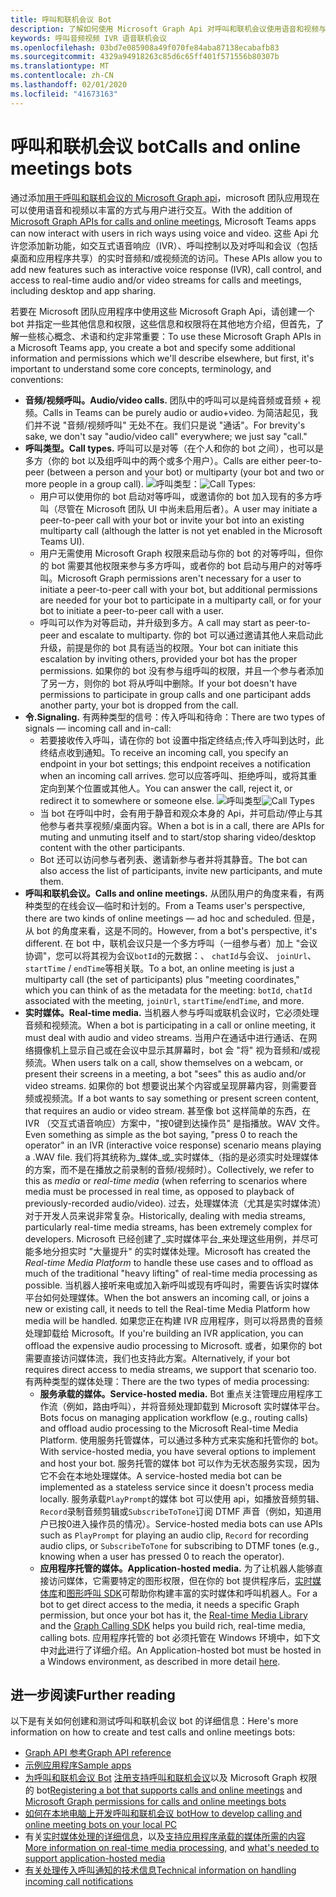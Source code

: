 ```yaml
---
title: 呼叫和联机会议 Bot
description: 了解如何使用 Microsoft Graph Api 对呼叫和联机会议使用语音和视频与用户进行交互。
keywords: 呼叫音频视频 IVR 语音联机会议
ms.openlocfilehash: 03bd7e085908a49f070fe84aba87138ecabafb83
ms.sourcegitcommit: 4329a94918263c85d6c65ff401f571556b80307b
ms.translationtype: MT
ms.contentlocale: zh-CN
ms.lasthandoff: 02/01/2020
ms.locfileid: "41673163"
---
```

# <a name="calls-and-online-meetings-bots"></a><span data-ttu-id="a9f1b-104">呼叫和联机会议 bot</span><span class="sxs-lookup"><span data-stu-id="a9f1b-104">Calls and online meetings bots</span></span>

<span data-ttu-id="a9f1b-105">通过添加[用于呼叫和联机会议的 Microsoft Graph api](/graph/api/resources/communications-api-overview?view=graph-rest-beta)，microsoft 团队应用现在可以使用语音和视频以丰富的方式与用户进行交互。</span><span class="sxs-lookup"><span data-stu-id="a9f1b-105">With the addition of [Microsoft Graph APIs for calls and online meetings](/graph/api/resources/communications-api-overview?view=graph-rest-beta), Microsoft Teams apps can now interact with users in rich ways using voice and video.</span></span> <span data-ttu-id="a9f1b-106">这些 Api 允许您添加新功能，如交互式语音响应（IVR）、呼叫控制以及对呼叫和会议（包括桌面和应用程序共享）的实时音频和/或视频流的访问。</span><span class="sxs-lookup"><span data-stu-id="a9f1b-106">These APIs allow you to add new features such as interactive voice response (IVR), call control, and access to real-time audio and/or video streams for calls and meetings, including desktop and app sharing.</span></span>

<span data-ttu-id="a9f1b-107">若要在 Microsoft 团队应用程序中使用这些 Microsoft Graph Api，请创建一个 bot 并指定一些其他信息和权限，这些信息和权限将在其他地方介绍，但首先，了解一些核心概念、术语和约定非常重要：</span><span class="sxs-lookup"><span data-stu-id="a9f1b-107">To use these Microsoft Graph APIs in a Microsoft Teams app, you create a bot and specify some additional information and permissions which we'll describe elsewhere, but first, it's important to understand some core concepts, terminology, and conventions:</span></span>

* <span data-ttu-id="a9f1b-108">**音频/视频呼叫。**</span><span class="sxs-lookup"><span data-stu-id="a9f1b-108">**Audio/video calls.**</span></span> <span data-ttu-id="a9f1b-109">团队中的呼叫可以是纯音频或音频 + 视频。</span><span class="sxs-lookup"><span data-stu-id="a9f1b-109">Calls in Teams can be purely audio or audio+video.</span></span> <span data-ttu-id="a9f1b-110">为简洁起见，我们并不说 "音频/视频呼叫" 无处不在。我们只是说 "通话"。</span><span class="sxs-lookup"><span data-stu-id="a9f1b-110">For brevity's sake, we don't say "audio/video call" everywhere; we just say "call."</span></span>
* <span data-ttu-id="a9f1b-111">**呼叫类型。**</span><span class="sxs-lookup"><span data-stu-id="a9f1b-111">**Call types.**</span></span> <span data-ttu-id="a9f1b-112">呼叫可以是对等（在个人和你的 bot 之间），也可以是多方（你的 bot 以及组呼叫中的两个或多个用户）。</span><span class="sxs-lookup"><span data-stu-id="a9f1b-112">Calls are either peer-to-peer (between a person and your bot) or multiparty (your bot and two or more people in a group call).</span></span>
  <span data-ttu-id="a9f1b-113">![呼叫类型](~/assets/images/calls-and-meetings/call-types.png)：</span><span class="sxs-lookup"><span data-stu-id="a9f1b-113">![Call Types](~/assets/images/calls-and-meetings/call-types.png):</span></span>
  * <span data-ttu-id="a9f1b-114">用户可以使用你的 bot 启动对等呼叫，或邀请你的 bot 加入现有的多方呼叫（尽管在 Microsoft 团队 UI 中尚未启用后者）。</span><span class="sxs-lookup"><span data-stu-id="a9f1b-114">A user may initiate a peer-to-peer call with your bot or invite your bot into an existing multiparty call (although the latter is not yet enabled in the Microsoft Teams UI).</span></span>
  * <span data-ttu-id="a9f1b-115">用户无需使用 Microsoft Graph 权限来启动与你的 bot 的对等呼叫，但你的 bot 需要其他权限来参与多方呼叫，或者你的 bot 启动与用户的对等呼叫。</span><span class="sxs-lookup"><span data-stu-id="a9f1b-115">Microsoft Graph permissions aren't necessary for a user to initiate a peer-to-peer call with your bot, but additional permissions are needed for your bot to participate in a multiparty call, or for your bot to initiate a peer-to-peer call with a user.</span></span>
  * <span data-ttu-id="a9f1b-116">呼叫可以作为对等启动，并升级到多方。</span><span class="sxs-lookup"><span data-stu-id="a9f1b-116">A call may start as peer-to-peer and escalate to multiparty.</span></span> <span data-ttu-id="a9f1b-117">你的 bot 可以通过邀请其他人来启动此升级，前提是你的 bot 具有适当的权限。</span><span class="sxs-lookup"><span data-stu-id="a9f1b-117">Your bot can initiate this escalation by inviting others, provided your bot has the proper permissions.</span></span> <span data-ttu-id="a9f1b-118">如果你的 bot 没有参与组呼叫的权限，并且一个参与者添加了另一方，则你的 bot 将从呼叫中删除。</span><span class="sxs-lookup"><span data-stu-id="a9f1b-118">If your bot doesn't have permissions to participate in group calls and one participant adds another party, your bot is dropped from the call.</span></span>
* <span data-ttu-id="a9f1b-119">**令.**</span><span class="sxs-lookup"><span data-stu-id="a9f1b-119">**Signaling.**</span></span> <span data-ttu-id="a9f1b-120">有两种类型的信号：传入呼叫和待命：</span><span class="sxs-lookup"><span data-stu-id="a9f1b-120">There are two types of signals — incoming call and in-call:</span></span>
  * <span data-ttu-id="a9f1b-121">若要接收传入呼叫，请在你的 bot 设置中指定终结点;传入呼叫到达时，此终结点收到通知。</span><span class="sxs-lookup"><span data-stu-id="a9f1b-121">To receive an incoming call, you specify an endpoint in your bot settings; this endpoint receives a notification when an incoming call arrives.</span></span> <span data-ttu-id="a9f1b-122">您可以应答呼叫、拒绝呼叫，或将其重定向到某个位置或其他人。</span><span class="sxs-lookup"><span data-stu-id="a9f1b-122">You can answer the call, reject it, or redirect it to somewhere or someone else.</span></span>
  <span data-ttu-id="a9f1b-123">![呼叫类型](~/assets/images/calls-and-meetings/call-handling.png)</span><span class="sxs-lookup"><span data-stu-id="a9f1b-123">![Call Types](~/assets/images/calls-and-meetings/call-handling.png)</span></span>
  * <span data-ttu-id="a9f1b-124">当 bot 在呼叫中时，会有用于静音和观众本身的 Api，并可启动/停止与其他参与者共享视频/桌面内容。</span><span class="sxs-lookup"><span data-stu-id="a9f1b-124">When a bot is in a call, there are APIs for muting and unmuting itself and to start/stop sharing video/desktop content with the other participants.</span></span>
  * <span data-ttu-id="a9f1b-125">Bot 还可以访问参与者列表、邀请新参与者并将其静音。</span><span class="sxs-lookup"><span data-stu-id="a9f1b-125">The bot can also access the list of participants, invite new participants, and mute them.</span></span>
* <span data-ttu-id="a9f1b-126">**呼叫和联机会议。**</span><span class="sxs-lookup"><span data-stu-id="a9f1b-126">**Calls and online meetings.**</span></span> <span data-ttu-id="a9f1b-127">从团队用户的角度来看，有两种类型的在线会议—临时和计划的。</span><span class="sxs-lookup"><span data-stu-id="a9f1b-127">From a Teams user's perspective, there are two kinds of online meetings — ad hoc and scheduled.</span></span> <span data-ttu-id="a9f1b-128">但是，从 bot 的角度来看，这是不同的。</span><span class="sxs-lookup"><span data-stu-id="a9f1b-128">However, from a bot's perspective, it's different.</span></span> <span data-ttu-id="a9f1b-129">在 bot 中，联机会议只是一个多方呼叫（一组参与者）加上 "会议协调"，您可以将其视为会议`botId`的元数据：、 `chatId`与会议、 `joinUrl`、 `startTime` / `endTime`等相关联。</span><span class="sxs-lookup"><span data-stu-id="a9f1b-129">To a bot, an online meeting is just a multiparty call (the set of participants) plus "meeting coordinates," which you can think of as the metadata for the meeting: `botId`, `chatId` associated with the meeting, `joinUrl`, `startTime`/`endTime`, and more.</span></span>
* <span data-ttu-id="a9f1b-130">**实时媒体。**</span><span class="sxs-lookup"><span data-stu-id="a9f1b-130">**Real-time media.**</span></span> <span data-ttu-id="a9f1b-131">当机器人参与呼叫或联机会议时，它必须处理音频和视频流。</span><span class="sxs-lookup"><span data-stu-id="a9f1b-131">When a bot is participating in a call or online meeting, it must deal with audio and video streams.</span></span> <span data-ttu-id="a9f1b-132">当用户在通话中进行通话、在网络摄像机上显示自己或在会议中显示其屏幕时，bot 会 "将" 视为音频和/或视频流。</span><span class="sxs-lookup"><span data-stu-id="a9f1b-132">When users talk on a call, show themselves on a webcam, or present their screens in a meeting, a bot "sees" this as audio and/or video streams.</span></span> <span data-ttu-id="a9f1b-133">如果你的 bot 想要说出某个内容或呈现屏幕内容，则需要音频或视频流。</span><span class="sxs-lookup"><span data-stu-id="a9f1b-133">If a bot wants to say something or present screen content, that requires an audio or video stream.</span></span> <span data-ttu-id="a9f1b-134">甚至像 bot 这样简单的东西，在 IVR （交互式语音响应）方案中，"按0键到达操作员" 是指播放。WAV 文件。</span><span class="sxs-lookup"><span data-stu-id="a9f1b-134">Even something as simple as the bot saying, "press 0 to reach the operator" in an IVR (interactive voice response) scenario means playing a .WAV file.</span></span> <span data-ttu-id="a9f1b-135">我们将其统称为_媒体_或_实时媒体_（指的是必须实时处理媒体的方案，而不是在播放之前录制的音频/视频时）。</span><span class="sxs-lookup"><span data-stu-id="a9f1b-135">Collectively, we refer to this as _media_ or _real-time media_ (when referring to scenarios where media must be processed in real time, as opposed to playback of previously-recorded audio/video).</span></span> <span data-ttu-id="a9f1b-136">过去，处理媒体流（尤其是实时媒体流）对于开发人员来说非常复杂。</span><span class="sxs-lookup"><span data-stu-id="a9f1b-136">Historically, dealing with media streams, particularly real-time media streams, has been extremely complex for developers.</span></span> <span data-ttu-id="a9f1b-137">Microsoft 已经创建了_实时媒体平台_来处理这些用例，并尽可能多地分担实时 "大量提升" 的实时媒体处理。</span><span class="sxs-lookup"><span data-stu-id="a9f1b-137">Microsoft has created the _Real-time Media Platform_ to handle these use cases and to offload as much of the traditional "heavy lifting" of real-time media processing as possible.</span></span>  <span data-ttu-id="a9f1b-138">当机器人接听来电或加入新呼叫或现有呼叫时，需要告诉实时媒体平台如何处理媒体。</span><span class="sxs-lookup"><span data-stu-id="a9f1b-138">When the bot answers an incoming call, or joins a new or existing call, it needs to tell the Real-time Media Platform how media will be handled.</span></span> <span data-ttu-id="a9f1b-139">如果您正在构建 IVR 应用程序，则可以将昂贵的音频处理卸载给 Microsoft。</span><span class="sxs-lookup"><span data-stu-id="a9f1b-139">If you're building an IVR application, you can offload the expensive audio processing to Microsoft.</span></span> <span data-ttu-id="a9f1b-140">或者，如果你的 bot 需要直接访问媒体流，我们也支持此方案。</span><span class="sxs-lookup"><span data-stu-id="a9f1b-140">Alternatively, if your bot requires direct access to media streams, we support that scenario too.</span></span> <span data-ttu-id="a9f1b-141">有两种类型的媒体处理：</span><span class="sxs-lookup"><span data-stu-id="a9f1b-141">There are the two types of media processing:</span></span>
  * <span data-ttu-id="a9f1b-142">**服务承载的媒体。**</span><span class="sxs-lookup"><span data-stu-id="a9f1b-142">**Service-hosted media.**</span></span> <span data-ttu-id="a9f1b-143">Bot 重点关注管理应用程序工作流（例如，路由呼叫），并将音频处理卸载到 Microsoft 实时媒体平台。</span><span class="sxs-lookup"><span data-stu-id="a9f1b-143">Bots focus on managing application workflow (e.g., routing calls) and offload audio processing to the Microsoft Real-time Media Platform.</span></span> <span data-ttu-id="a9f1b-144">使用服务托管媒体，可以通过多种方式来实施和托管你的 bot。</span><span class="sxs-lookup"><span data-stu-id="a9f1b-144">With service-hosted media, you have several options to implement and host your bot.</span></span> <span data-ttu-id="a9f1b-145">服务托管的媒体 bot 可以作为无状态服务实现，因为它不会在本地处理媒体。</span><span class="sxs-lookup"><span data-stu-id="a9f1b-145">A service-hosted media bot can be implemented as a stateless service since it doesn't process media locally.</span></span> <span data-ttu-id="a9f1b-146">服务承载`PlayPrompt`的媒体 bot 可以使用 api，如播放音频剪辑、 `Record`录制音频剪辑或`SubscribeToTone`订阅 DTMF 声音（例如，知道用户已按0进入操作员的情况）。</span><span class="sxs-lookup"><span data-stu-id="a9f1b-146">Service-hosted media bots can use APIs such as `PlayPrompt` for playing an audio clip, `Record` for recording audio clips, or `SubscribeToTone` for subscribing to DTMF tones (e.g., knowing when a user has pressed 0 to reach the operator).</span></span>
  * <span data-ttu-id="a9f1b-147">**应用程序托管的媒体。**</span><span class="sxs-lookup"><span data-stu-id="a9f1b-147">**Application-hosted media.**</span></span> <span data-ttu-id="a9f1b-148">为了让机器人能够直接访问媒体，它需要特定的图形权限，但在你的 bot 提供程序后，[实时媒体库](https://www.nuget.org/packages/Microsoft.Graph.Communications.Calls.Media/)和[图形呼叫 SDK](https://microsoftgraph.github.io/microsoft-graph-comms-samples/docs/articles/index.html#graph-calling-sdk-and-stateful-client-builder)可帮助你构建丰富的实时媒体和呼叫机器人。</span><span class="sxs-lookup"><span data-stu-id="a9f1b-148">For a bot to get direct access to the media, it needs a specific Graph permission, but once your bot has it, the [Real-time Media Library](https://www.nuget.org/packages/Microsoft.Graph.Communications.Calls.Media/) and the [Graph Calling SDK](https://microsoftgraph.github.io/microsoft-graph-comms-samples/docs/articles/index.html#graph-calling-sdk-and-stateful-client-builder) helps you build rich, real-time media, calling bots.</span></span> <span data-ttu-id="a9f1b-149">应用程序托管的 bot 必须托管在 Windows 环境中，如下文中对[此](./requirements-considerations-application-hosted-media-bots.md)进行了详细介绍。</span><span class="sxs-lookup"><span data-stu-id="a9f1b-149">An Application-hosted bot must be hosted in a Windows environment, as described in more detail [here](./requirements-considerations-application-hosted-media-bots.md).</span></span>

## <a name="further-reading"></a><span data-ttu-id="a9f1b-150">进一步阅读</span><span class="sxs-lookup"><span data-stu-id="a9f1b-150">Further reading</span></span>

<span data-ttu-id="a9f1b-151">以下是有关如何创建和测试呼叫和联机会议 bot 的详细信息：</span><span class="sxs-lookup"><span data-stu-id="a9f1b-151">Here's more information on how to create and test calls and online meetings bots:</span></span>

* [<span data-ttu-id="a9f1b-152">Graph API 参考</span><span class="sxs-lookup"><span data-stu-id="a9f1b-152">Graph API reference</span></span>](/graph/api/resources/communications-api-overview?view=graph-rest-beta)
* [<span data-ttu-id="a9f1b-153">示例应用程序</span><span class="sxs-lookup"><span data-stu-id="a9f1b-153">Sample apps</span></span>](https://github.com/microsoftgraph/microsoft-graph-comms-samples)
* <span data-ttu-id="a9f1b-154">[为呼叫和联机会议 Bot](/registering-calling-bot.md#add-microsoft-graph-permissions) [注册支持呼叫和联机会议](./registering-calling-bot.md)以及 Microsoft Graph 权限的 bot</span><span class="sxs-lookup"><span data-stu-id="a9f1b-154">[Registering a bot that supports calls and online meetings](./registering-calling-bot.md) and [Microsoft Graph permissions for calls and online meetings bots](/registering-calling-bot.md#add-microsoft-graph-permissions)</span></span>
* [<span data-ttu-id="a9f1b-155">如何在本地电脑上开发呼叫和联机会议 bot</span><span class="sxs-lookup"><span data-stu-id="a9f1b-155">How to develop calling and online meeting bots on your local PC</span></span>](./debugging-local-testing-calling-meeting-bots.md)
* <span data-ttu-id="a9f1b-156">有关[实时媒体处理的详细信息](./real-time-media-concepts.md)，以及[支持应用程序承载的媒体所需的内容](./requirements-considerations-application-hosted-media-bots.md)</span><span class="sxs-lookup"><span data-stu-id="a9f1b-156">[More information on real-time media processing](./real-time-media-concepts.md), and [what's needed to support application-hosted media](./requirements-considerations-application-hosted-media-bots.md)</span></span>
* [<span data-ttu-id="a9f1b-157">有关处理传入呼叫通知的技术信息</span><span class="sxs-lookup"><span data-stu-id="a9f1b-157">Technical information on handling incoming call notifications</span></span>](./call-notifications.md)
